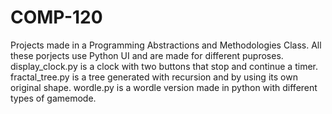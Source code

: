 # COMP-120
Projects made in a Programming Abstractions and Methodologies Class. All these porjects use Python UI and are made for different puproses.
display_clock.py is a clock with two buttons that stop and continue a timer.
fractal_tree.py is a tree generated with recursion and by using its own original shape.
wordle.py is a wordle version made in python with different types of gamemode. 
